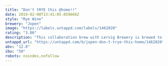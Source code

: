 ```yaml
---
title: "Don't tRYE this @home!!"
date: 2019-02-08T13:41:05.059666Z
style: "Rye Wine"
brewery: "Jopen"
image: "https://labels.untappd.com/labels/1462020"
rating: "3.86"
description: "This collaboration brew with Lervig Brewery is brewed to honour a brewing grain that we both love: RYE. We like it so much that we decided to create a rye wine, in the barley wine-style. Full-bodied, sweet, strong, but with rye flavor characteristics. And believe it or not, this beer contains 70% rye malt! Don’t tRYE this @home!! "
untappd_url: "https://untappd.com/b/jopen-don-t-trye-this-home/1462020"
abv: "12.0"
ibu: "50"
robots: noindex,nofollow
---
```

